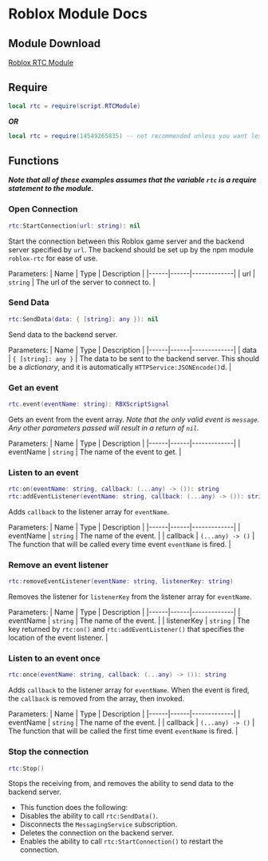 # Roblox Module Docs

## Module Download
[Roblox RTC Module](https://create.roblox.com/marketplace/asset/14549265835/Real-Time-Communications-Module)

## Require
```lua
local rtc = require(script.RTCModule)
```
***OR***
```lua
local rtc = require(14549265835) -- not recommended unless you want less clutter in your explorer, only do AFTER developing your game-server-side script
```

## Functions
***Note that all of these examples assumes that the variable `rtc` is a require statement to the module.***

### Open Connection
```lua
rtc:StartConnection(url: string): nil
```

Start the connection between this Roblox game server and the backend server specified by `url`. The backend should be set up by the npm module `roblox-rtc` for ease of use.

Parameters:
| Name | Type | Description |
|------|------|-------------|
| url | `string` | The url of the server to connect to. |

### Send Data
```lua
rtc:SendData(data: { [string]: any }): nil
```

Send data to the backend server.

Parameters:
| Name | Type | Description |
|------|------|-------------|
| data | `{ [string]: any }` | The data to be sent to the backend server. This should be a *dictionary*, and it is automatically `HTTPService:JSONEncode()`d. |

### Get an event
```lua
rtc.event(eventName: string): RBXScriptSignal
```

Gets an event from the event array.
*Note that the only valid event is `message`. Any other parameters passed will result in a return of `nil`.*

Parameters:
| Name | Type | Description |
|------|------|-------------|
| eventName | `string` | The name of the event to get. |

### Listen to an event
```lua
rtc:on(eventName: string, callback: (...any) -> ()): string
rtc:addEventListener(eventName: string, callback: (...any) -> ()): string
```

Adds `callback` to the listener array for `eventName`.

Parameters:
| Name | Type | Description |
|------|------|-------------|
| eventName | `string` | The name of the event. |
| callback | `(...any) -> ()` | The function that will be called every time event `eventName` is fired. |

### Remove an event listener
```lua
rtc:removeEventListener(eventName: string, listenerKey: string)
```

Removes the listener for `listenerKey` from the listener array for `eventName`.

Parameters:
| Name | Type | Description |
|------|------|-------------|
| eventName | `string` | The name of the event. |
| listenerKey | `string` | The key returned by `rtc:on()` and `rtc:addEventListener()` that specifies the location of the event listener. |

### Listen to an event once
```lua
rtc:once(eventName: string, callback: (...any) -> ()): string
```

Adds `callback` to the listener array for `eventName`. When the event is fired, the `callback` is removed from the array, then invoked.

Parameters:
| Name | Type | Description |
|------|------|-------------|
| eventName | `string` | The name of the event. |
| callback | `(...any) -> ()` | The function that will be called the first time event `eventName` is fired. |

### Stop the connection
```lua
rtc:Stop()
```

Stops the receiving from, and removes the ability to send data to the backend server.
- This function does the following:
- Disables the ability to call `rtc:SendData()`.
- Disconnects the `MessagingService` subscription.
- Deletes the connection on the backend server.
- Enables the ability to call `rtc:StartConnection()` to restart the connection.